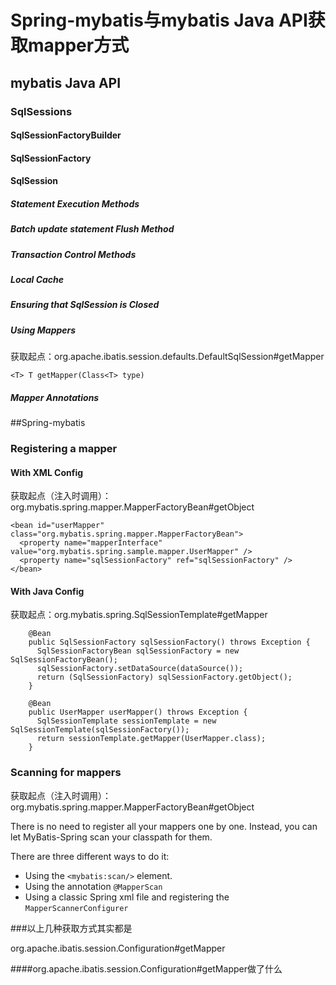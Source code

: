 # Spring-mybatis与mybatis Java API获取mapper方式

## mybatis Java API

### SqlSessions

#### SqlSessionFactoryBuilder

#### SqlSessionFactory

#### SqlSession

##### Statement Execution Methods

##### Batch update statement Flush Method

##### Transaction Control Methods

##### Local Cache

##### Ensuring that SqlSession is Closed

##### Using Mappers

获取起点：org.apache.ibatis.session.defaults.DefaultSqlSession#getMapper

```
<T> T getMapper(Class<T> type)
```

##### Mapper Annotations

##Spring-mybatis

### Registering a mapper

#### With XML Config

获取起点（注入时调用）：org.mybatis.spring.mapper.MapperFactoryBean#getObject

```
<bean id="userMapper" class="org.mybatis.spring.mapper.MapperFactoryBean">
  <property name="mapperInterface" value="org.mybatis.spring.sample.mapper.UserMapper" />
  <property name="sqlSessionFactory" ref="sqlSessionFactory" />
</bean>
```

#### With Java Config

获取起点：org.mybatis.spring.SqlSessionTemplate#getMapper

```
    @Bean
    public SqlSessionFactory sqlSessionFactory() throws Exception {
      SqlSessionFactoryBean sqlSessionFactory = new SqlSessionFactoryBean();
      sqlSessionFactory.setDataSource(dataSource());
      return (SqlSessionFactory) sqlSessionFactory.getObject();
    }

    @Bean
    public UserMapper userMapper() throws Exception {
      SqlSessionTemplate sessionTemplate = new SqlSessionTemplate(sqlSessionFactory());
      return sessionTemplate.getMapper(UserMapper.class);
    }
```

### Scanning for mappers

获取起点（注入时调用）：org.mybatis.spring.mapper.MapperFactoryBean#getObject

There is no need to register all your mappers one by one. Instead, you can let MyBatis-Spring scan your classpath for them.

There are three different ways to do it:

- Using the `<mybatis:scan/>` element.
- Using the annotation `@MapperScan`
- Using a classic Spring xml file and registering the `MapperScannerConfigurer`

###以上几种获取方式其实都是

org.apache.ibatis.session.Configuration#getMapper

####org.apache.ibatis.session.Configuration#getMapper做了什么



